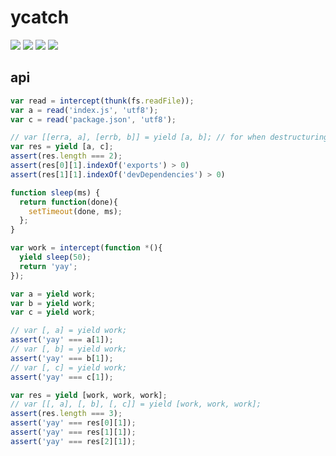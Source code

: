 # ycatch

![](http://img.shields.io/npm/v/ycatch.svg?style=flat)
![](http://img.shields.io/npm/l/ycatch.svg?style=flat)
![](http://img.shields.io/travis/ramitos/ycatch.svg?style=flat)
![](http://img.shields.io/badge/stability-experimental-orange.svg?style=flat)

## api

```js
var read = intercept(thunk(fs.readFile));
var a = read('index.js', 'utf8');
var c = read('package.json', 'utf8');

// var [[erra, a], [errb, b]] = yield [a, b]; // for when destructuring comes to node.js
var res = yield [a, c];
assert(res.length === 2);
assert(res[0][1].indexOf('exports') > 0)
assert(res[1][1].indexOf('devDependencies') > 0)
```

```js
function sleep(ms) {
  return function(done){
    setTimeout(done, ms);
  };
}

var work = intercept(function *(){
  yield sleep(50);
  return 'yay';
});

var a = yield work;
var b = yield work;
var c = yield work;

// var [, a] = yield work;
assert('yay' === a[1]);
// var [, b] = yield work;
assert('yay' === b[1]);
// var [, c] = yield work;
assert('yay' === c[1]);

var res = yield [work, work, work];
// var [[, a], [, b], [, c]] = yield [work, work, work];
assert(res.length === 3);
assert('yay' === res[0][1]);
assert('yay' === res[1][1]);
assert('yay' === res[2][1]);
```